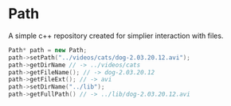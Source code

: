 # Path
A simple c++ repository created for simplier interaction with files.

```c++
Path* path = new Path;
path->setPath("../videos/cats/dog-2.03.20.12.avi");
path->getDirName // -> ../videos/cats
path->getFileName(); // -> dog-2.03.20.12
path->getFileExt(); // -> avi
path->setDirName("../lib");
path->getFullPath() // -> ../lib/dog-2.03.20.12.avi
```
